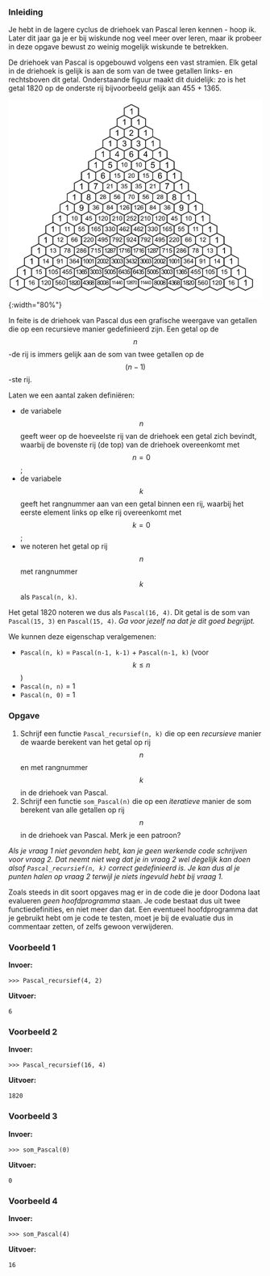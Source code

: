 ### Inleiding

Je hebt in de lagere cyclus de driehoek van Pascal leren kennen - hoop ik. Later dit jaar ga je er bij wiskunde nog veel meer over leren, maar ik probeer in deze opgave bewust zo weinig mogelijk wiskunde te betrekken.

De driehoek van Pascal is opgebouwd volgens een vast stramien.
Elk getal in de driehoek is gelijk is aan de som van de twee getallen links- en rechtsboven dit getal. Onderstaande figuur maakt dit duidelijk: zo is het getal 1820 op de onderste rij bijvoorbeeld gelijk aan 455 + 1365.

![Driehoek van Pascal](media/driehoek.jpg){:width="80%"}

In feite is de driehoek van Pascal dus een grafische weergave van getallen die op een recursieve manier gedefinieerd zijn. Een getal op de $$n$$-de rij is immers gelijk aan de som van twee getallen op de $$(n-1)$$-ste rij.

Laten we een aantal zaken definiëren:
* de variabele $$n$$ geeft weer op de hoeveelste rij van de driehoek een getal zich bevindt, waarbij de bovenste rij (de top) van de driehoek overeenkomt met $$n=0$$;
* de variabele $$k$$ geeft het rangnummer aan van een getal binnen een rij, waarbij het eerste element links op elke rij overeenkomt met $$k=0$$;
* we noteren het getal op rij $$n$$ met rangnummer $$k$$ als `Pascal(n, k)`.

Het getal 1820 noteren we dus als `Pascal(16, 4)`. Dit getal is de som van `Pascal(15, 3)` en `Pascal(15, 4)`. *Ga voor jezelf na dat je dit goed begrijpt.* 

We kunnen deze eigenschap veralgemenen:
* `Pascal(n, k)` = `Pascal(n-1, k-1)` + `Pascal(n-1, k)` (voor $$k \leq n$$)
* `Pascal(n, n)` = 1
* `Pascal(n, 0)` = 1


### Opgave

1. Schrijf een functie `Pascal_recursief(n, k)` die op een *recursieve* manier de waarde berekent van het getal op rij $$n$$ en met rangnummer $$k$$ in de driehoek van Pascal.
2. Schrijf een functie `som_Pascal(n)` die op een *iteratieve* manier de som berekent van alle getallen op rij $$n$$ in de driehoek van Pascal. Merk je een patroon?

*Als je vraag 1 niet gevonden hebt, kan je geen werkende code schrijven voor vraag 2. Dat neemt niet weg dat je in vraag 2 wel degelijk kan doen alsof `Pascal_recursief(n, k)` correct gedefinieerd is. Je kan dus al je punten halen op vraag 2 terwijl je niets ingevuld hebt bij vraag 1.*

Zoals steeds in dit soort opgaves mag er in de code die je door Dodona laat evalueren *geen hoofdprogramma* staan. Je code bestaat dus uit twee functiedefinities, en niet meer dan dat. Een eventueel hoofdprogramma dat je gebruikt hebt om je code te testen, moet je bij de evaluatie dus in commentaar zetten, of zelfs gewoon verwijderen.
 
### Voorbeeld 1

**Invoer:**

    >>> Pascal_recursief(4, 2)

**Uitvoer:**

    6

### Voorbeeld 2

**Invoer:**

    >>> Pascal_recursief(16, 4)

**Uitvoer:**

    1820

### Voorbeeld 3

**Invoer:**

    >>> som_Pascal(0)

**Uitvoer:**

    0

### Voorbeeld 4

**Invoer:**

    >>> som_Pascal(4)

**Uitvoer:**

    16